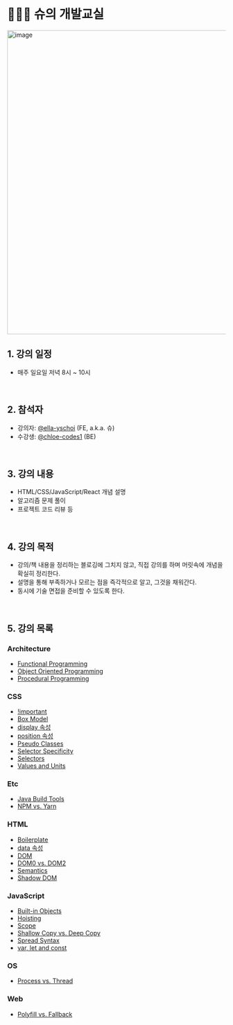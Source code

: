# 👩🏻‍🏫 슈의 개발교실

<p align="left" width="100%"><img width="700" alt="image" src="https://github.com/ella-yschoi/TIL/assets/123397411/32d2cb31-8231-45cb-9df4-37dca40b3284">

<br/>

## 1. 강의 일정

- 매주 일요일 저녁 8시 ~ 10시

<br/>

## 2. 참석자

- 강의자: [@ella-yschoi](https://github.com/ella-yschoi) (FE, a.k.a. 슈)
- 수강생: [@chloe-codes1](https://github.com/chloe-codes1) (BE)

<br/>

## 3. 강의 내용

- HTML/CSS/JavaScript/React 개념 설명
- 알고리즘 문제 풀이
- 프로젝트 코드 리뷰 등

<br/>

## 4. 강의 목적

- 강의/책 내용을 정리하는 블로깅에 그치지 않고, 직접 강의를 하며 머릿속에 개념을 확실히 정리한다.
- 설명을 통해 부족하거나 모르는 점을 즉각적으로 알고, 그것을 채워간다.
- 동시에 기술 면접을 준비할 수 있도록 한다.

<br/>

## 5. 강의 목록

### Architecture

- [Functional Programming](/Architecture/functional_programming.md)
- [Object Oriented Programming](/Architecture/object_oriented_programming.md)
- [Procedural Programming](/Architecture/procedural_programming.md)

### CSS

- [!important](/CSS/!important.md)
- [Box Model](/CSS/box_model.md)
- [display 속성](/CSS/display.md)
- [position 속성](/CSS/position.md)
- [Pseudo Classes](/CSS/pseudo_classes.md)
- [Selector Specificity](/CSS/selector_specificity.md)
- [Selectors](/CSS/selectors.md)
- [Values and Units](/CSS/values_units.md)

### Etc

- [Java Build Tools](/Etc/build_tools_Java.md)
- [NPM vs. Yarn](/Etc/npm_yarn.md)

### HTML

- [Boilerplate](/HTML/boilerplate.md)
- [data 속성](/HTML/data.md)
- [DOM](/HTML/DOM.md)
- [DOM0 vs. DOM2](/HTML/DOM0_DOM2.md)
- [Semantics](/HTML/semantic.md)
- [Shadow DOM](/HTML/shadow_DOM.md)

### JavaScript

- [Built-in Objects](/JavaScript/built_in_objects.md)
- [Hoisting](/JavaScript/hoisting.md)
- [Scope](/JavaScript/scope.md)
- [Shallow Copy vs. Deep Copy](/JavaScript/shallow_copy_deep_copy.md)
- [Spread Syntax](/JavaScript/spread_syntax.md)
- [var, let and const](/JavaScript/var_let_const.md)

### OS

- [Process vs. Thread](/OS/process_thread.md)

### Web

- [Polyfill vs. Fallback](/Web/polyfill_fallback.md)
